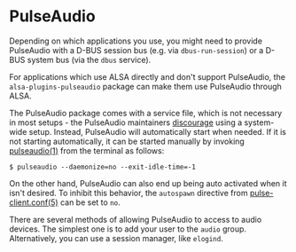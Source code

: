 # PulseAudio

Depending on which applications you use, you might need to provide PulseAudio
with a D-BUS session bus (e.g. via `dbus-run-session`) or a D-BUS system bus
(via the `dbus` service).

For applications which use ALSA directly and don't support PulseAudio, the
`alsa-plugins-pulseaudio` package can make them use PulseAudio through ALSA.

The PulseAudio package comes with a service file, which is not necessary in most
setups - the PulseAudio maintainers
[discourage](https://www.freedesktop.org/wiki/Software/PulseAudio/Documentation/User/SystemWide/)
using a system-wide setup. Instead, PulseAudio will automatically start when
needed. If it is not starting automatically, it can be started manually by
invoking [pulseaudio(1)](https://man.voidlinux.org/pulseaudio.1) from the
terminal as follows:

```
$ pulseaudio --daemonize=no --exit-idle-time=-1
```

On the other hand, PulseAudio can also end up being auto activated when it isn't
desired. To inhibit this behavior, the `autospawn` directive from
[pulse-client.conf(5)](https://man.voidlinux.org/pulse-client.conf.5) can be set
to `no`.

There are several methods of allowing PulseAudio to access to audio devices. The
simplest one is to add your user to the `audio` group. Alternatively, you can
use a session manager, like `elogind`.

